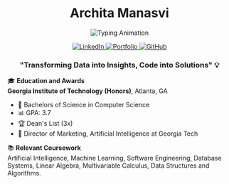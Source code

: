 <div align="center">

  # <a target="_blank">Archita Manasvi</a>



![Typing Animation](https://readme-typing-svg.demolab.com?font=Fira+Code&weight=600&size=28&duration=4000&pause=1000&color=6AD3F7&center=true&vCenter=true&width=550&lines=AI+%26+ML+Engineer;Gen+AI+Engineer;Deep+Learning;Data+Scientist;Software+Developer;Research+Analyst;Data+Engineer)



<a href="https://www.linkedin.com/in/archita-manasvi/" target="_blank">
  <img src="https://img.shields.io/badge/-Manish%20Kolla-0077B5?style=flat&logo=linkedin&logoColor=white" alt="LinkedIn"/>
</a>

<a href="https://.com" target="_blank">
  <img src="https://img.shields.io/badge/-Portfolio-FF5733?style=flat&logo=internet-explorer&logoColor=white" alt="Portfolio"/>
</a>

<a href="https://github.com/amanasvi2" target="_blank">
  <img src="https://img.shields.io/badge/-GitHub-181717?style=flat&logo=github&logoColor=white" alt="GitHub"/>
</a>


### "Transforming Data into Insights, Code into Solutions" 💡
</div>


🎓 **Education and Awards**  
**Georgia Institute of Technology (Honors)**, Atlanta, GA
- 🎯 Bachelors of Science in Computer Science
- 📊 GPA: 3.7
- 🏆 Dean's List (3x)
- 👥 Director of Marketing, Artificial Intelligence at Georgia Tech

📚 **Relevant Coursework**  
Artificial Intelligence, Machine Learning, Software Engineering, Database Systems, Linear Algebra, Multivariable Calculus, Data Structures and Algorithms.
  
```